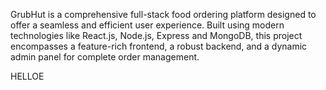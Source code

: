 GrubHut is a comprehensive full-stack food ordering platform designed to offer a seamless and efficient user experience. 
Built using modern technologies like React.js, Node.js, Express and MongoDB, this project encompasses a feature-rich frontend, a robust backend, and a dynamic admin panel for complete order management.

HELLOE